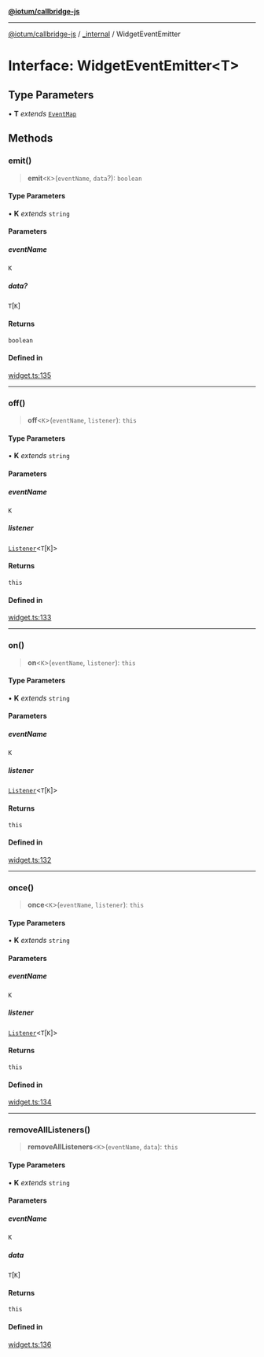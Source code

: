 [**@iotum/callbridge-js**](../../README.md)

***

[@iotum/callbridge-js](../../README.md) / [\_internal](../README.md) / WidgetEventEmitter

# Interface: WidgetEventEmitter\<T\>

## Type Parameters

• **T** *extends* [`EventMap`](../type-aliases/EventMap.md)

## Methods

### emit()

> **emit**\<`K`\>(`eventName`, `data`?): `boolean`

#### Type Parameters

• **K** *extends* `string`

#### Parameters

##### eventName

`K`

##### data?

`T`\[`K`\]

#### Returns

`boolean`

#### Defined in

[widget.ts:135](https://github.com/iotum/callbridge-js/blob/d0dfc94e8f5dfc8239b4ec067f283823bb09beee/src/widget.ts#L135)

***

### off()

> **off**\<`K`\>(`eventName`, `listener`): `this`

#### Type Parameters

• **K** *extends* `string`

#### Parameters

##### eventName

`K`

##### listener

[`Listener`](../type-aliases/Listener.md)\<`T`\[`K`\]\>

#### Returns

`this`

#### Defined in

[widget.ts:133](https://github.com/iotum/callbridge-js/blob/d0dfc94e8f5dfc8239b4ec067f283823bb09beee/src/widget.ts#L133)

***

### on()

> **on**\<`K`\>(`eventName`, `listener`): `this`

#### Type Parameters

• **K** *extends* `string`

#### Parameters

##### eventName

`K`

##### listener

[`Listener`](../type-aliases/Listener.md)\<`T`\[`K`\]\>

#### Returns

`this`

#### Defined in

[widget.ts:132](https://github.com/iotum/callbridge-js/blob/d0dfc94e8f5dfc8239b4ec067f283823bb09beee/src/widget.ts#L132)

***

### once()

> **once**\<`K`\>(`eventName`, `listener`): `this`

#### Type Parameters

• **K** *extends* `string`

#### Parameters

##### eventName

`K`

##### listener

[`Listener`](../type-aliases/Listener.md)\<`T`\[`K`\]\>

#### Returns

`this`

#### Defined in

[widget.ts:134](https://github.com/iotum/callbridge-js/blob/d0dfc94e8f5dfc8239b4ec067f283823bb09beee/src/widget.ts#L134)

***

### removeAllListeners()

> **removeAllListeners**\<`K`\>(`eventName`, `data`): `this`

#### Type Parameters

• **K** *extends* `string`

#### Parameters

##### eventName

`K`

##### data

`T`\[`K`\]

#### Returns

`this`

#### Defined in

[widget.ts:136](https://github.com/iotum/callbridge-js/blob/d0dfc94e8f5dfc8239b4ec067f283823bb09beee/src/widget.ts#L136)
